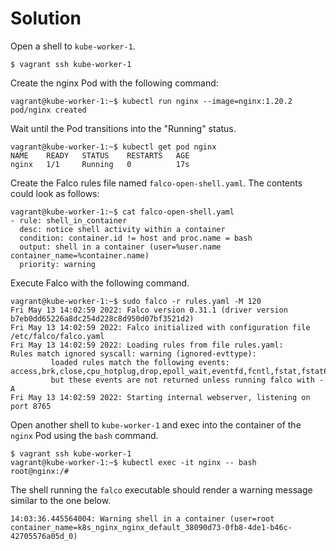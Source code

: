 # Solution

Open a shell to `kube-worker-1`.

```
$ vagrant ssh kube-worker-1
```

Create the nginx Pod with the following command:

```
vagrant@kube-worker-1:~$ kubectl run nginx --image=nginx:1.20.2
pod/nginx created
```

Wait until the Pod transitions into the "Running" status.

```
vagrant@kube-worker-1:~$ kubectl get pod nginx
NAME    READY   STATUS    RESTARTS   AGE
nginx   1/1     Running   0          17s
```

Create the Falco rules file named `falco-open-shell.yaml`. The contents could look as follows:

```
vagrant@kube-worker-1:~$ cat falco-open-shell.yaml
- rule: shell_in_container
  desc: notice shell activity within a container
  condition: container.id != host and proc.name = bash
  output: shell in a container (user=%user.name container_name=%container.name)
  priority: warning
```

Execute Falco with the following command.

```
vagrant@kube-worker-1:~$ sudo falco -r rules.yaml -M 120
Fri May 13 14:02:59 2022: Falco version 0.31.1 (driver version b7eb0dd65226a8dc254d228c8d950d07bf3521d2)
Fri May 13 14:02:59 2022: Falco initialized with configuration file /etc/falco/falco.yaml
Fri May 13 14:02:59 2022: Loading rules from file rules.yaml:
Rules match ignored syscall: warning (ignored-evttype):
         loaded rules match the following events: access,brk,close,cpu_hotplug,drop,epoll_wait,eventfd,fcntl,fstat,fstat64,futex,getcwd,getdents,getdents64,getegid,geteuid,getgid,getpeername,getresgid,getresuid,getrlimit,getsockname,getsockopt,getuid,infra,k8s,llseek,lseek,lstat,lstat64,mesos,mmap,mmap2,mprotect,munmap,nanosleep,notification,page_fault,poll,ppoll,pread,preadv,procinfo,pwrite,pwritev,read,readv,recv,recvmmsg,select,semctl,semget,semop,send,sendfile,sendmmsg,setrlimit,shutdown,signaldeliver,splice,stat,stat64,switch,sysdigevent,timerfd_create,write,writev;
         but these events are not returned unless running falco with -A
Fri May 13 14:02:59 2022: Starting internal webserver, listening on port 8765
```

Open another shell to `kube-worker-1` and exec into the container of the `nginx` Pod using the `bash` command.

```
$ vagrant ssh kube-worker-1
vagrant@kube-worker-1:~$ kubectl exec -it nginx -- bash
root@nginx:/#
```

The shell running the `falco` executable should render a warning message similar to the one below.

```
14:03:36.445564004: Warning shell in a container (user=root container_name=k8s_nginx_nginx_default_38090d73-0fb8-4de1-b46c-42705576a05d_0)
```
